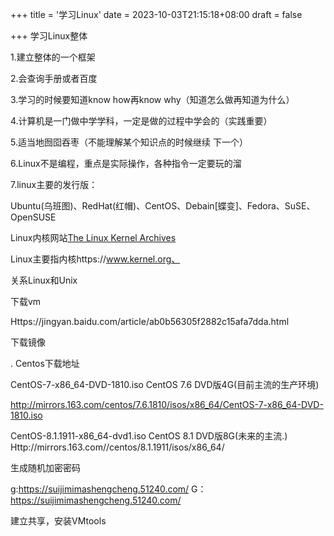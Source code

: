 +++
title = '学习Linux'
date = 2023-10-03T21:15:18+08:00
draft = false

+++
学习Linux整体

1.建立整体的一个框架

2.会查询手册或者百度

3.学习的时候要知道know  how再know why（知道怎么做再知道为什么）

4.计算机是一门做中学学科，一定是做的过程中学会的（实践重要）

5.适当地囫囵吞枣（不能理解某个知识点的时候继续 下一个）

6.Linux不是编程，重点是实际操作，各种指令一定要玩的溜

7.linux主要的发行版：

Ubuntu(乌班图)、RedHat(红帽)、CentOS、Debain[蝶变]、Fedora、SuSE、OpenSUSE 



Linux内核网站[The Linux Kernel Archives](https://www.kernel.org/)

Linux主要指内核https://www.kernel.org、




关系Linux和Unix

下载vm

Https://jingyan.baidu.com/article/ab0b56305f2882c15afa7dda.html

下载镜像



. Centos下载地址

CentOS-7-x86_64-DVD-1810.iso CentOS 7.6 DVD版4G(目前主流的生产环境)

http://mirrors.163.com/centos/7.6.1810/isos/x86_64/CentOS-7-x86_64-DVD-1810.iso

CentOS-8.1.1911-x86_64-dvd1.iso CentOS 8.1 DVD版8G(未来的主流.)
Http://mirrors.163.com//centos/8.1.1911/isos/x86_64/



生成随机加密密码

g:https://suijimimashengcheng.51240.com/
G：https://suijimimashengcheng.51240.com/



建立共享，安装VMtools

